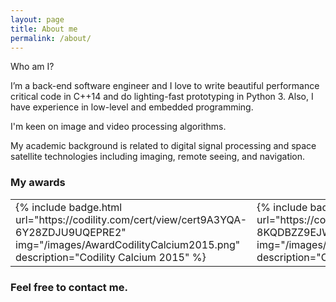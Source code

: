 ```yaml
---
layout: page
title: About me
permalink: /about/
---
```

Who am I?

I’m a back-end software engineer and I love to write beautiful performance critical code in C++14 and do lighting-fast prototyping in Python 3. Also, I have experience in low-level and embedded programming. 

I'm keen on image and video processing algorithms.

My academic background is related to digital signal processing and space satellite technologies including imaging, remote seeing, and navigation.

### My awards
<table>
    <tr>
        <td>
        {% include badge.html url="https://codility.com/cert/view/cert9A3YQA-6Y28ZDJU9UQEPRE2"
        img="/images/AwardCodilityCalcium2015.png" description="Codility Calcium 2015" %} 
        </td> 
        <td>
        {% include badge.html url="https://codility.com/cert/view/certA4UT65-8KQDBZZ9EJWH78ZM/"
img="/images/AwardCodilityScandium2016.png" description="Codility Scandium 2016" %}
        </td>
    </tr>
</table>


### Feel free to contact me.
